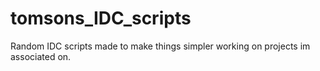 # tomsons_IDC_scripts

Random IDC scripts made to make things simpler working on projects im associated on.
